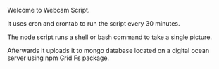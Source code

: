 Welcome to Webcam Script.

It uses cron and crontab to run the script every 30 minutes.

The node script runs a shell or bash command to take a single picture.

Afterwards it uploads it to mongo database located on a digital ocean server using npm Grid Fs package.
